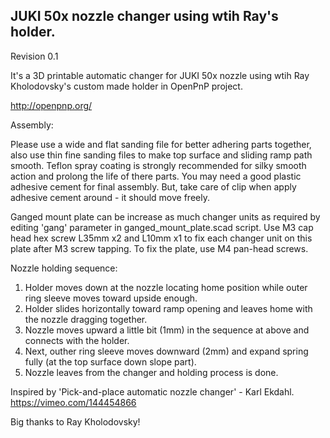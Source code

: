 ## JUKI 50x nozzle changer using wtih Ray's holder.

Revision 0.1

It's a 3D printable automatic changer for JUKI 50x nozzle using wtih Ray Kholodovsky's custom made holder in OpenPnP project.

http://openpnp.org/

Assembly:

Please use a wide and flat sanding file for better adhering parts together, also use thin fine sanding files to make top surface and sliding ramp path smooth. Teflon spray coating is strongly recommended for silky smooth action and prolong the life of there parts. You may need a good plastic adhesive cement for final assembly. But, take care of clip when apply adhesive cement around - it should move freely.

Ganged mount plate can be increase as much changer units as required by editing 'gang' parameter in ganged_mount_plate.scad script. Use M3 cap head hex screw L35mm x2 and L10mm x1 to fix each changer unit on this plate after M3 screw tapping. To fix the plate, use M4 pan-head screws.

Nozzle holding sequence:

 1. Holder moves down at the nozzle locating home position while outer ring sleeve moves toward upside enough.
 2. Holder slides horizontally toward ramp opening and leaves home with the nozzle dragging together.
 3. Nozzle moves upward a little bit (1mm) in the sequence at above and connects with the holder.
 4. Next, outher ring sleeve moves downward (2mm) and expand spring fully (at the top surface down slope part).
 5. Nozzle leaves from the changer and holding process is done.

Inspired by 'Pick-and-place automatic nozzle changer' - Karl Ekdahl. https://vimeo.com/144454866

Big thanks to Ray Kholodovsky!
